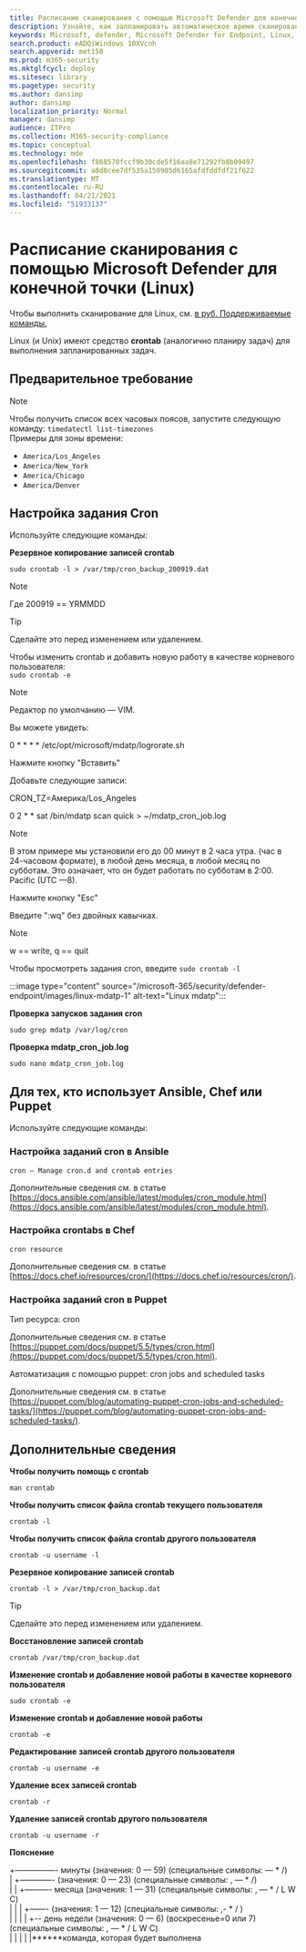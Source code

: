 ```yaml
---
title: Расписание сканирования с помощью Microsoft Defender для конечной точки (Linux)
description: Узнайте, как запланировать автоматическое время сканирования для Microsoft Defender для конечной точки (Linux), чтобы лучше защитить активы организации.
keywords: Microsoft, defender, Microsoft Defender for Endpoint, Linux, scans, antivirus, microsoft defender for endpoint (Linux)
search.product: eADQiWindows 10XVcnh
search.appverid: met150
ms.prod: m365-security
ms.mktglfcycl: deploy
ms.sitesec: library
ms.pagetype: security
ms.author: dansimp
author: dansimp
localization_priority: Normal
manager: dansimp
audience: ITPro
ms.collection: M365-security-compliance
ms.topic: conceptual
ms.technology: mde
ms.openlocfilehash: f868570fccf9b30cde5f16aa8e71292fb8b09497
ms.sourcegitcommit: a8d8cee7df535a150985d6165afdfddfdf21f622
ms.translationtype: MT
ms.contentlocale: ru-RU
ms.lasthandoff: 04/21/2021
ms.locfileid: "51933137"
---
```

# <a name="schedule-scans-with-microsoft-defender-for-endpoint-linux"></a>Расписание сканирования с помощью Microsoft Defender для конечной точки (Linux)

Чтобы выполнить сканирование для Linux, см. [в руб. Поддерживаемые команды.](https://docs.microsoft.com/microsoft-365/security/defender-endpoint/linux-resources#supported-commands)

Linux (и Unix) имеют средство **crontab** (аналогично планиру задач) для выполнения запланированных задач.

## <a name="pre-requisite"></a>Предварительное требование

> [!NOTE]
> Чтобы получить список всех часовых поясов, запустите следующую команду: `timedatectl list-timezones`<br>
> Примеры для зоны времени:
> - `America/Los_Angeles`
> - `America/New_York`
> - `America/Chicago`
> - `America/Denver`

## <a name="to-set-the-cron-job"></a>Настройка задания Cron
Используйте следующие команды:

**Резервное копирование записей crontab**

`sudo crontab -l > /var/tmp/cron_backup_200919.dat`

> [!NOTE]
> Где 200919 == YRMMDD

> [!TIP]
> Сделайте это перед изменением или удалением. <br>

Чтобы изменить crontab и добавить новую работу в качестве корневого пользователя: <br>
`sudo crontab -e`

> [!NOTE]
> Редактор по умолчанию — VIM.

Вы можете увидеть:

0 * * * * /etc/opt/microsoft/mdatp/logrorate.sh

Нажмите кнопку "Вставить"

Добавьте следующие записи:

CRON_TZ=Америка/Los_Angeles

0 2 * * sat /bin/mdatp scan quick > ~/mdatp_cron_job.log

> [!NOTE]
>В этом примере мы установили его до 00 минут в 2 часа утра. (час в 24-часовом формате), в любой день месяца, в любой месяц по субботам. Это означает, что он будет работать по субботам в 2:00. Pacific (UTC —8).

Нажмите кнопку "Esc"

Введите ":wq" без двойных кавычках.

> [!NOTE]
> w == write, q == quit

Чтобы просмотреть задания cron, введите `sudo crontab -l`

:::image type="content" source="/microsoft-365/security/defender-endpoint/images/linux-mdatp-1" alt-text="Linux mdatp":::

**Проверка запусков задания cron**

`sudo grep mdatp /var/log/cron`

**Проверка mdatp_cron_job.log**

`sudo nano mdatp_cron_job.log`

## <a name="for-those-who-use-ansible-chef-or-puppet"></a>Для тех, кто использует Ansible, Chef или Puppet

Используйте следующие команды:
### <a name="to-set-cron-jobs-in-ansible"></a>Настройка заданий cron в Ansible

`cron – Manage cron.d and crontab entries`

Дополнительные сведения см. в статье [https://docs.ansible.com/ansible/latest/modules/cron_module.html](https://docs.ansible.com/ansible/latest/modules/cron_module.html).

### <a name="to-set-crontabs-in-chef"></a>Настройка crontabs в Chef
`cron resource`

Дополнительные сведения см. в статье [https://docs.chef.io/resources/cron/](https://docs.chef.io/resources/cron/).

### <a name="to-set-cron-jobs-in-puppet"></a>Настройка заданий cron в Puppet
Тип ресурса: cron

Дополнительные сведения см. в статье [https://puppet.com/docs/puppet/5.5/types/cron.html](https://puppet.com/docs/puppet/5.5/types/cron.html).

Автоматизация с помощью puppet: cron jobs and scheduled tasks

Дополнительные сведения см. в статье [https://puppet.com/blog/automating-puppet-cron-jobs-and-scheduled-tasks/](https://puppet.com/blog/automating-puppet-cron-jobs-and-scheduled-tasks/).

## <a name="additional-information"></a>Дополнительные сведения

**Чтобы получить помощь с crontab**

`man crontab`

**Чтобы получить список файла crontab текущего пользователя**

`crontab -l`

**Чтобы получить список файла crontab другого пользователя**

`crontab -u username -l`

**Резервное копирование записей crontab**

`crontab -l > /var/tmp/cron_backup.dat`

> [!TIP]
> Сделайте это перед изменением или удалением. <br>

**Восстановление записей crontab**

`crontab /var/tmp/cron_backup.dat`

**Изменение crontab и добавление новой работы в качестве корневого пользователя**

`sudo crontab -e`

**Изменение crontab и добавление новой работы**

`crontab -e`

**Редактирование записей crontab другого пользователя**

`crontab -u username -e`

**Удаление всех записей crontab**

`crontab -r`

**Удаление записей crontab другого пользователя**

`crontab -u username -r`

**Пояснение**

+—————- минуты (значения: 0 — 59) (специальные символы: — * /)  <br>
| +————- (значения: 0 — 23) (специальные символы: , — * /) <br>
| | +———- месяца (значения: 1 — 31) (специальные символы: , — * / L W C)  <br>
| | | +——- (значения: 1 — 12) (специальные символы: ,- * / )  <br>
| | | | +-- день недели (значения: 0 — 6) (воскресенье=0 или 7) (специальные символы: , — * / L W C) <br>
| | | | |******команда, которая будет выполнена


